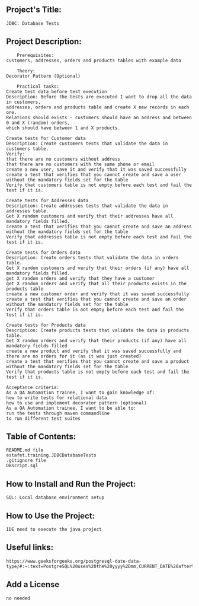 ## Project's Title:
	JDBC: Database Tests

## Project Description:
		Prerequisites:
	customers, addresses, orders and products tables with example data

		Theory:
	Decorator Pattern (Optional)

		Practical tasks:
	Create test data before test execution 
	Description: Before the tests are executed I want to drop all the data in customers,
	addresses, orders and products table and create X new records in each one. 
	Relations should exists - customers should have an address and between 0 and X (random) orders, 
	which should have between 1 and X products.

	Create tests for Customer data
	Description: Create customers tests that validate the data in customers table.
 	Verify:
	that there are no customers without address
	that there are no customers with the same phone or email
	create a new user, save it and verify that it was saved successfully 
	create a test that verifies that you cannot create and save a user without the mandatory fields set for the table
	Verify that customers table is not empty before each test and fail the test if it is.

	Create tests for Addresses data
	Description: Create addresses tests that validate the data in addresses table. 
	Get X random customers and verify that their addresses have all mandatory fields filled.
	create a test that verifies that you cannot create and save an address without the mandatory fields set for the table
	Verify that addresses table is not empty before each test and fail the test if it is.

	Create tests for Orders data
	Description: Create orders tests that validate the data in orders table. 
	Get X random customers and verify that their orders (if any) have all mandatory fields filled.
	get X random orders and verify that they have a customer
	get X random orders and verify that all their products exists in the products table
	create a new customer order and verify that it was saved successfully 
	create a test that verifies that you cannot create and save an order without the mandatory fields set for the table
	Verify that orders table is not empty before each test and fail the test if it is.

	Create tests for Products data
	Description: Create products tests that validate the data in products table. 
	Get X random orders and verify that their products (if any) have all mandatory fields filled
	create a new product and verify that it was saved successfully and there are no orders for it (as it was just created)
	create a test that verifies that you cannot create and save a product without the mandatory fields set for the table
	Verify that products table is not empty before each test and fail the test if it is.

	Acceptance criteria:
	As a QA Automation trainee, I want to gain knowledge of:
	how to write tests for relational data 
	how to use and implement decorator pattern (optional)
	As a QA Automation trainee, I want to be able to:
	run the tests through maven commandline
	to run different test suites


## Table of Contents:
	README.md file
	estafet.training.JDBCDatabaseTests
	.gitignore file
	DBscript.sql

## How to Install and Run the Project:
	SQL: Local database environment setup
	 
## How to Use the Project:
	IDE need to execute the java project

## Useful links:
	https://www.geeksforgeeks.org/postgresql-date-data-type/#:~:text=PostgreSQL%20uses%20the%20yyyy%2Dmm,CURRENT_DATE%20after%20the%20DEFAULT%20keyword

## Add a License
	no needed


